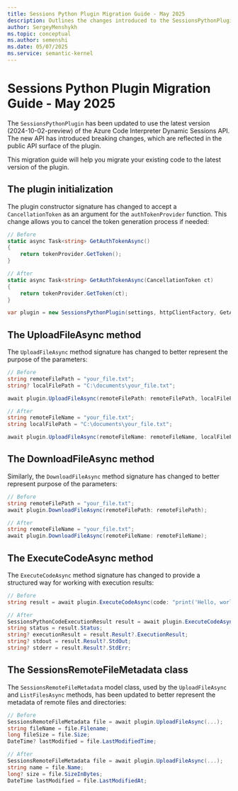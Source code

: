 ```yaml
---
title: Sessions Python Plugin Migration Guide - May 2025
description: Outlines the changes introduced to the SessionsPythonPlugin and provides steps for migrating.
author: SergeyMenshykh
ms.topic: conceptual
ms.author: semenshi
ms.date: 05/07/2025
ms.service: semantic-kernel
---
```


# Sessions Python Plugin Migration Guide - May 2025

The `SessionsPythonPlugin` has been updated to use the latest version (2024-10-02-preview) of the Azure Code Interpreter Dynamic Sessions API. The new API has introduced breaking changes, which are reflected in the public API surface of the plugin.

This migration guide will help you migrate your existing code to the latest version of the plugin.

## The plugin initialization

The plugin constructor signature has changed to accept a `CancellationToken` as an argument for the `authTokenProvider` function. This change allows you to cancel the token generation process if needed:

```csharp
// Before
static async Task<string> GetAuthTokenAsync()
{
    return tokenProvider.GetToken();
}

// After
static async Task<string> GetAuthTokenAsync(CancellationToken ct)
{
    return tokenProvider.GetToken(ct);
}

var plugin = new SessionsPythonPlugin(settings, httpClientFactory, GetAuthTokenAsync);
```

## The UploadFileAsync method

The `UploadFileAsync` method signature has changed to better represent the purpose of the parameters:

```csharp
// Before
string remoteFilePath = "your_file.txt";
string? localFilePath = "C:\documents\your_file.txt";

await plugin.UploadFileAsync(remoteFilePath: remoteFilePath, localFilePath: localFilePath);

// After
string remoteFileName = "your_file.txt";
string localFilePath = "C:\documents\your_file.txt";

await plugin.UploadFileAsync(remoteFileName: remoteFileName, localFilePath: localFilePath);
```

## The DownloadFileAsync method

Similarly, the `DownloadFileAsync` method signature has changed to better represent purpose of the parameters:

```csharp
// Before
string remoteFilePath = "your_file.txt";
await plugin.DownloadFileAsync(remoteFilePath: remoteFilePath);

// After
string remoteFileName = "your_file.txt";
await plugin.DownloadFileAsync(remoteFileName: remoteFileName);
```

## The ExecuteCodeAsync method

The `ExecuteCodeAsync` method signature has changed to provide a structured way for working with execution results:

```csharp
// Before
string result = await plugin.ExecuteCodeAsync(code: "print('Hello, world!')");

// After
SessionsPythonCodeExecutionResult result = await plugin.ExecuteCodeAsync(code: "print('Hello, world!')");
string status = result.Status;
string? executionResult = result.Result?.ExecutionResult;
string? stdout = result.Result?.StdOut;
string? stderr = result.Result?.StdErr;
```

## The SessionsRemoteFileMetadata class  
   
The `SessionsRemoteFileMetadata` model class, used by the `UploadFileAsync` and `ListFilesAsync` methods, has been updated to better represent the metadata of remote files and directories:

```csharp
// Before
SessionsRemoteFileMetadata file = await plugin.UploadFileAsync(...);
string fileName = file.Filename;
long fileSize = file.Size;
DateTime? lastModified = file.LastModifiedTime;

// After
SessionsRemoteFileMetadata file = await plugin.UploadFileAsync(...);
string name = file.Name;
long? size = file.SizeInBytes;
DateTime lastModified = file.LastModifiedAt;
```